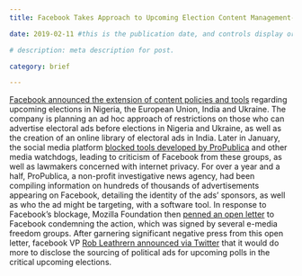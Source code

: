 ```yaml
---
title: Facebook Takes Approach to Upcoming Election Content Management- And Invites Backlash by Blocking Ad Transparency Tools

date: 2019-02-11 #this is the publication date, and controls display order.

# description: meta description for post.

category: brief

---
```


[Facebook announced the extension of content policies and tools][link] regarding upcoming elections in Nigeria, the European Union, India and Ukraine. The company is planning an ad hoc approach of restrictions on those who can advertise electoral ads before elections in Nigeria and Ukraine, as well as the creation of an online library of electoral ads in India.  Later in January, the social media platform [blocked tools developed by ProPublica][link2] and other media watchdogs, leading to criticism of Facebook from these groups, as well as lawmakers concerned with internet privacy. For over a year and a half, ProPublica, a non-profit investigative news agency, had been compiling information on hundreds of thousands of advertisements appearing on Facebook, detailing the identity of the ads’ sponsors, as well as who the ad might be targeting, with a software tool. In response to Facebook’s blockage, Mozilla Foundation then [penned an open letter][link3] to Facebook condemning the action, which was signed by several e-media freedom groups. After garnering significant negative press from this open letter, facebook VP [Rob Leathrern announced via Twitter][link4] that it would do more to disclose the sourcing of political ads for upcoming polls in the critical upcoming elections.

[link]: https://in.reuters.com/article/facebook-elections/exclusive-facebook-brings-stricter-ads-rules-to-countries-with-big-2019-votes-idINKCN1PA0BW
[link2]: https://www.propublica.org/article/facebook-blocks-ad-transparency-tools
[link3]: https://foundation.mozilla.org/en/campaigns/eu-misinformation/
[link4]: https://twitter.com/robleathern/status/1095020163127115776
